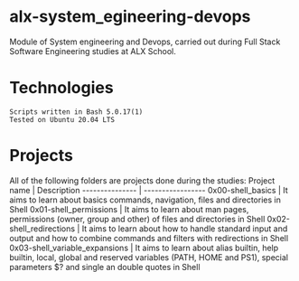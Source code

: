 # alx-system_egineering-devops

Module of System engineering and Devops, carried out during Full Stack Software Engineering studies at ALX School.

# Technologies

    Scripts written in Bash 5.0.17(1)
    Tested on Ubuntu 20.04 LTS

# Projects

All of the following folders are projects done during the studies:
Project name    | 	Description
--------------- | -----------------
0x00-shell_basics |	It aims to learn about basics commands, navigation, files and directories in Shell
0x01-shell_permissions 	| It aims to learn about man pages, permissions (owner, group and other) of files and directories in Shell
0x02-shell_redirections |	It aims to learn about how to handle standard input and output and how to combine commands and filters with redirections in Shell
0x03-shell_variable_expansions 	| It aims to learn about alias builtin, help builtin, local, global and reserved variables (PATH, HOME and PS1), special parameters $? and single an double quotes in Shell
 
